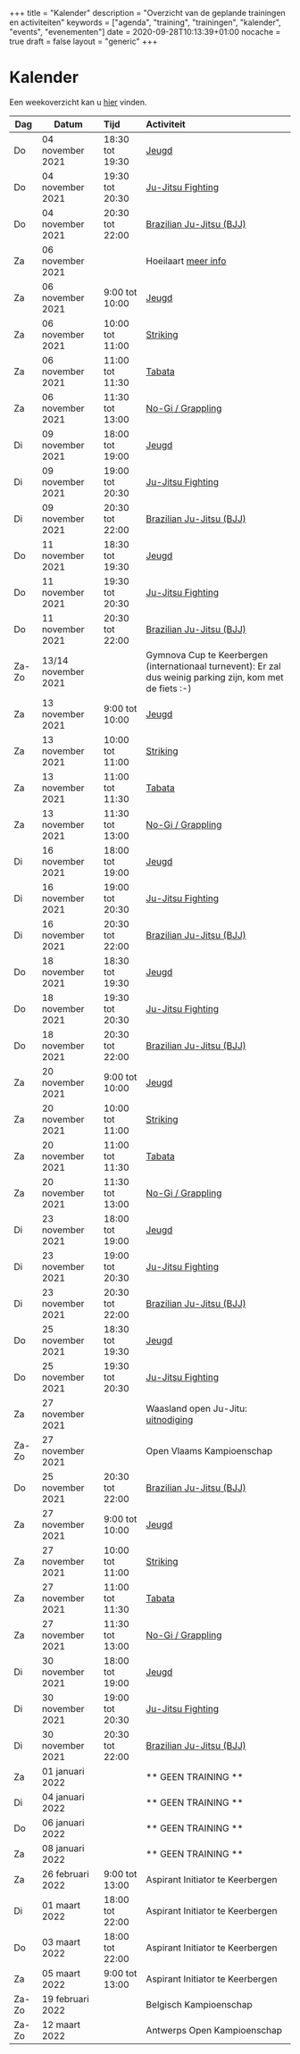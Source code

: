 +++
title = "Kalender"
description = "Overzicht van de geplande trainingen en activiteiten"
keywords = ["agenda", "training", "trainingen", "kalender", "events", "evenementen"]
date = 2020-09-28T10:13:39+01:00
nocache = true
draft = false
layout = "generic"
+++

# Kalender

Een weekoverzicht kan u [hier](/trainingen) vinden.
    
| Dag       |Datum                  |Tijd       | Activiteit                                                     |
| ----------|-----------------------|:----------|:---------------------------------------------------------------|
|Do         | 04 november 2021       |18:30 tot 19:30|[Jeugd](/jeugd)                                             |
|Do         | 04 november 2021       |19:30 tot 20:30|[Ju-Jitsu Fighting](/fighting)                              |                        
|Do         | 04 november 2021       |20:30 tot 22:00|[Brazilian Ju-Jitsu (BJJ)](/bjj)                            |
|Za         | 06 november 2021      |               | Hoeilaart [meer info](https://l.facebook.com/l.php?u=https%3A%2F%2Fwww.sportenopleiding.be%2Finschrijving%3Ffbclid%3DIwAR0Vr08H5Ybu8vAWD2ECG3FlLnQ3B_IImCFVL6meNmq_vLbJxKW9zb8t-4U%23%2Fact%2F1084&h=AT0pfCilRxXAQjqMcsXIaFLm6cCQ_zFmODFXxorxhXf8NuRt3czFofC-aaD8QsvzXsiRVel6GOTVwEsyTaFHQ_GQe_RtWtpdta6aRm2c8RMpWBC0fJ3L-sopqmQw-_GXi3MzaLMifw&__tn__=-UK-R&c[0]=AT3LWsNBdlc23xqA0V8_YFdpUBzhHIhheOL9QjU1fP9QOW0f4I3tz3LeAOV6_E9MERgMt1xdSUr_vMr6fE-aOvJkLo2_RQvnCygNyAYu1IL-7GRfudkOn1B-ODRZK5D5WoRLmLdvbHQMu-lXvFrHvVbuRMatSPr-n8AxkQ3UPh-o3Z33WwzoD-Flj_l10ksn2H7U)                             |
|Za         | 06 november 2021       |9:00  tot 10:00|[Jeugd](/jeugd)                                             |                           
|Za         | 06 november 2021       |10:00 tot 11:00|[Striking](/striking)                                       |             
|Za         | 06 november 2021       |11:00 tot 11:30|[Tabata](/tabata)                                           |                           
|Za         | 06 november 2021       |11:30 tot 13:00|[No-Gi / Grappling](/grappling)                             |
|Di         | 09 november 2021       |18:00 tot 19:00|[Jeugd](/jeugd)                                             |                        
|Di         | 09 november 2021       |19:00 tot 20:30|[Ju-Jitsu Fighting](/fighting)                              |                        
|Di         | 09 november 2021       |20:30 tot 22:00|[Brazilian Ju-Jitsu (BJJ)](/bjj)                            |                          
|Do         | 11 november 2021       |18:30 tot 19:30|[Jeugd](/jeugd)                                             |
|Do         | 11 november 2021       |19:30 tot 20:30|[Ju-Jitsu Fighting](/fighting)                              |                        
|Do         | 11 november 2021       |20:30 tot 22:00|[Brazilian Ju-Jitsu (BJJ)](/bjj)                            |
|Za-Zo      | 13/14 november 2021      |               | Gymnova Cup te Keerbergen (internationaal turnevent): Er zal dus weinig parking zijn, kom met de fiets :-)                                  |
|Za         | 13 november 2021       |9:00  tot 10:00|[Jeugd](/jeugd)                                             |                           
|Za         | 13 november 2021       |10:00 tot 11:00|[Striking](/striking)                                       |             
|Za         | 13 november 2021       |11:00 tot 11:30|[Tabata](/tabata)                                           |                           
|Za         | 13 november 2021       |11:30 tot 13:00|[No-Gi / Grappling](/grappling)                             |
|Di         | 16 november 2021       |18:00 tot 19:00|[Jeugd](/jeugd)                                             |                        
|Di         | 16 november 2021       |19:00 tot 20:30|[Ju-Jitsu Fighting](/fighting)                              |                        
|Di         | 16 november 2021       |20:30 tot 22:00|[Brazilian Ju-Jitsu (BJJ)](/bjj)                            |                          
|Do         | 18 november 2021       |18:30 tot 19:30|[Jeugd](/jeugd)                                             |
|Do         | 18 november 2021       |19:30 tot 20:30|[Ju-Jitsu Fighting](/fighting)                              |                        
|Do         | 18 november 2021       |20:30 tot 22:00|[Brazilian Ju-Jitsu (BJJ)](/bjj)                            |
|Za         | 20 november 2021       |9:00  tot 10:00|[Jeugd](/jeugd)                                             |                           
|Za         | 20 november 2021       |10:00 tot 11:00|[Striking](/striking)                                       |             
|Za         | 20 november 2021       |11:00 tot 11:30|[Tabata](/tabata)                                           |                           
|Za         | 20 november 2021       |11:30 tot 13:00|[No-Gi / Grappling](/grappling)                             |
|Di         | 23 november 2021       |18:00 tot 19:00|[Jeugd](/jeugd)                                             |                        
|Di         | 23 november 2021       |19:00 tot 20:30|[Ju-Jitsu Fighting](/fighting)                              |                        
|Di         | 23 november 2021       |20:30 tot 22:00|[Brazilian Ju-Jitsu (BJJ)](/bjj)                            |                          
|Do         | 25 november 2021       |18:30 tot 19:30|[Jeugd](/jeugd)                                             |
|Do         | 25 november 2021       |19:30 tot 20:30|[Ju-Jitsu Fighting](/fighting)                              |                        
|Za         | 27 november 2021      |               | Waasland open Ju-Jitu: [uitnodiging](https://l.facebook.com/l.php?u=https%3A%2F%2Fdrive.google.com%2Ffile%2Fd%2F119AWprNwlq-MTZ9Q_xrtA5d9KJT-uT72%2Fview%3Fusp%3Dsharing%26fbclid%3DIwAR1sdfW74ZhT_oOMZjL4ehU0_9MK_a7OEWWO-CItMj52o0QV_gYf4ZPtyNY&h=AT3j5JyQSi4ws6Xw_2YbSGJMYnq1YNReJ14aH71DpInCkRx6mjUVjTXVIykB4tHzFcyM5N_AGnrvvyLWy6sJdPgmjbGx0xFZgOJZBOi3LjgR-lnZcw3ZY2FBgk6Sf5cSdknFfElcsw&__tn__=-UK-R&c[0]=AT0K5p5E_AUzdBRzqEB6hhr9byiwm2Z79RANqkREBIZnyE2QsWsQal9fOiS0d2ssrJhv_HF9Zcyjparep9CO1prs2JcjP4lkJXWORci200WK9rYIoW56Y9c8zXIxibuXOEknvrbi0VomOat_ukg4vyZKOTY)                             |
|Za-Zo      | 27 november 2021      |               | Open Vlaams Kampioenschap                                  |
|Do         | 25 november 2021       |20:30 tot 22:00|[Brazilian Ju-Jitsu (BJJ)](/bjj)                            |
|Za         | 27 november 2021       |9:00  tot 10:00|[Jeugd](/jeugd)                                             |                           
|Za         | 27 november 2021       |10:00 tot 11:00|[Striking](/striking)                                       |             
|Za         | 27 november 2021       |11:00 tot 11:30|[Tabata](/tabata)                                           |                           
|Za         | 27 november 2021       |11:30 tot 13:00|[No-Gi / Grappling](/grappling)                             |
|Di         | 30 november 2021       |18:00 tot 19:00|[Jeugd](/jeugd)                                             |                        
|Di         | 30 november 2021       |19:00 tot 20:30|[Ju-Jitsu Fighting](/fighting)                              |                        
|Di         | 30 november 2021       |20:30 tot 22:00|[Brazilian Ju-Jitsu (BJJ)](/bjj)                            |
|Za         | 01 januari 2022       |               | ** GEEN TRAINING **                                        |
|Di         | 04 januari 2022       |               | ** GEEN TRAINING **                                        |
|Do         | 06 januari 2022       |               | ** GEEN TRAINING **                                        |
|Za         | 08 januari 2022       |               | ** GEEN TRAINING **                                        |
|Za         | 26 februari 2022      |9:00 tot 13:00 | Aspirant Initiator te Keerbergen                           |
|Di         | 01 maart 2022         |18:00 tot 22:00| Aspirant Initiator te Keerbergen                           |
|Do         | 03 maart 2022         |18:00 tot 22:00| Aspirant Initiator te Keerbergen                           |
|Za         | 05 maart 2022         |9:00 tot 13:00 | Aspirant Initiator te Keerbergen                           |
|Za-Zo      | 19 februari 2022      |               | Belgisch Kampioenschap                                     |
|Za-Zo      | 12 maart 2022         |               | Antwerps Open Kampioenschap                                |